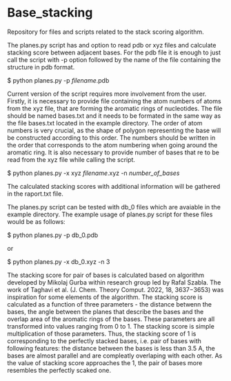 # Base_stacking
Repository for files and scripts related to the stack scoring algorithm.

The planes.py script has and option to read pdb or xyz files and calculate stacking score between adjacent bases.
For the pdb file it is enough to just call the script with -p option followed by the name of the file containing the structure in pdb format.

$ python planes.py -p _filename_.pdb

Current version of the script requires more involvement from the user. 
Firstly, it is necessary to provide file containing the atom numbers of atoms from the xyz file, that are forming the aromatic rings of nucleotides. The file should be named bases.txt and it needs to be formated in the same way as the file bases.txt located in the example directory. The order of atom numbers is very crucial, as the shape of polygon representing the base will be constructed according to this order. The numbers should be written in the order that corresponds to the atom numbering when going around the aromatic ring.
It is also necessary to provide number of bases that re to be read from the xyz file while calling the script.

$ python planes.py -x xyz _filename_.xyz -n _number_of_bases_

The calculated stacking scores with additional information will be gathered in the raport.txt file. 

The planes.py script can be tested with db_0 files which are avaiable in the example directory. The example usage of planes.py script for these files would be as follows:

$ python planes.py -p db_0.pdb 

or 

$ python planes.py -x db_0.xyz -n 3

The stacking score for pair of bases is calculated based on algorithm developed by Mikolaj Gurba within research group led by Rafal Szabla. 
The work of Taghavi et al. (J. Chem. Theory Comput. 2022, 18, 3637−3653) was inspiration for some elements of the algorithm.
The stacking score is calculated as a function of three parameters - the distance betwenn the bases, the angle between the planes that describe the bases and the overlap area of the aromatic rings of the bases. 
These parameters are all transformed into values ranging from 0 to 1. 
The stacking score is simple multiplication of those parameters. 
Thus, the stacking score of 1 is corresponding to the perfectly stacked bases, i.e. pair of bases with following features: the distance between the bases is less than 3.5 A, the bases are almost parallel and are compleatly overlaping with each other.
As the value of stacking score approaches the 1, the pair of bases more resembles the perfectly scaked one.
